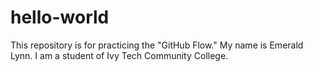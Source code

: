 # hello-world
This repository is for practicing the "GitHub Flow."
My name is Emerald Lynn.
I am a student of Ivy Tech Community College.
